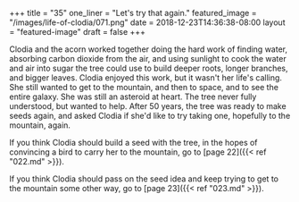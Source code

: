 +++
title = "35"
one_liner = "Let's try that again."
featured_image = "/images/life-of-clodia/071.png"
date = 2018-12-23T14:36:38-08:00
layout = "featured-image"
draft = false
+++

Clodia and the acorn worked together doing the hard work of finding water, absorbing carbon dioxide from the air, and using sunlight to cook the water and air into sugar the tree could use to build deeper roots, longer branches, and bigger leaves. Clodia enjoyed this work, but it wasn't her life's calling. She still wanted to get to the mountain, and then to space, and to see the entire galaxy. She was still an asteroid at heart. The tree never fully understood, but wanted to help. After 50 years, the tree was ready to make seeds again, and asked Clodia if she'd like to try taking one, hopefully to the mountain, again.

If you think Clodia should build a seed with the tree, in the hopes of convincing a bird to carry her to the mountain, go to [page 22]({{< ref "022.md" >}}).

If you think Clodia should pass on the seed idea and keep trying to get to the mountain some other way, go to [page 23]({{< ref "023.md" >}}).


